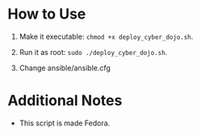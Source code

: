# How to Use
1. Make it executable: `chmod +x deploy_cyber_dojo.sh`.
2. Run it as root: `sudo ./deploy_cyber_dojo.sh`.

3. Change ansible/ansible.cfg

# Additional Notes
- This script is made Fedora.